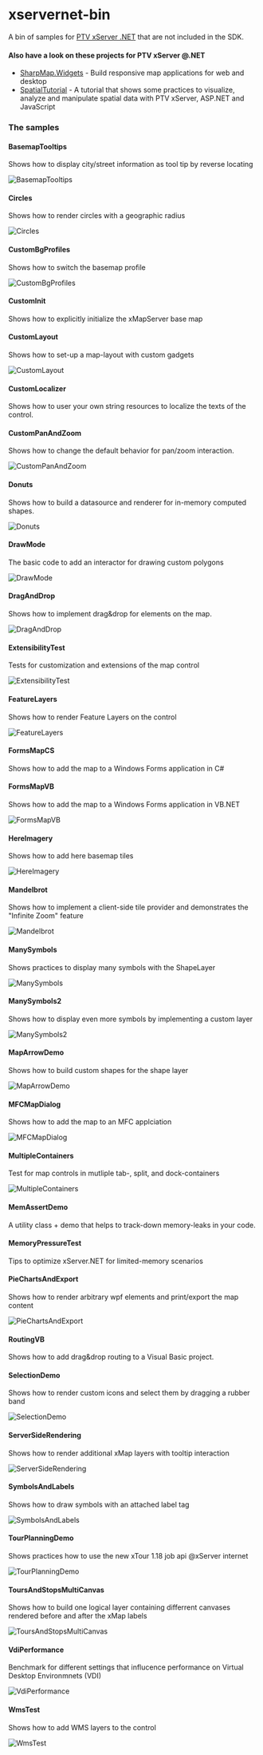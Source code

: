 xservernet-bin
==============

A bin of samples for [PTV xServer .NET](https://xserverinternet.azurewebsites.net/xserver.net/) that are not included in the SDK.

#### Also have a look on these projects for PTV xServer @.NET

* [SharpMap.Widgets](https://github.com/ptv-logistics/SharpMap.Widgets) - Build responsive map applications for web and desktop
* [SpatialTutorial](https://github.com/ptv-logistics/SpatialTutorial) - A tutorial that shows some practices to visualize, analyze and manipulate spatial data with PTV xServer, ASP.NET and JavaScript

### The samples

#### BasemapTooltips
Shows how to display city/street information as tool tip by reverse locating

![BasemapTooltips](https://github.com/ptv-logistics/xservernet-bin/blob/master/Screenshots/BasemapTooltips.png "BasemapTooltips")

#### Circles
Shows how to render circles with a geographic radius

![Circles](https://github.com/ptv-logistics/xservernet-bin/blob/master/Screenshots/Circles.png "Circles")


#### CustomBgProfiles
Shows how to switch the basemap profile 

![CustomBgProfiles](https://github.com/ptv-logistics/xservernet-bin/blob/master/Screenshots/CustomBgProfiles.png "CustomBgProfiles")

#### CustomInit
Shows how to explicitly initialize the xMapServer base map

#### CustomLayout
Shows how to set-up a map-layout with custom gadgets

![CustomLayout](https://github.com/ptv-logistics/xservernet-bin/blob/master/Screenshots/CustomLayout.png "CustomLayout")

#### CustomLocalizer
Shows how to user your own string resources to localize the texts of the control.

#### CustomPanAndZoom
Shows how to change the default behavior for pan/zoom interaction.

![CustomPanAndZoom](https://github.com/ptv-logistics/xservernet-bin/blob/master/Screenshots/CustomPanAndZoom.png "CustomPanAndZoom")

#### Donuts
Shows how to build a datasource and renderer for in-memory computed shapes.

![Donuts](https://github.com/ptv-logistics/xservernet-bin/blob/master/Screenshots/Donuts.png "Donuts")

#### DrawMode
The basic code to add an interactor for drawing custom polygons

![DrawMode](https://github.com/ptv-logistics/xservernet-bin/blob/master/Screenshots/DrawMode.png "DrawMode")

#### DragAndDrop
Shows how to implement drag&drop for elements on the map.

![DragAndDrop](https://github.com/ptv-logistics/xservernet-bin/blob/master/Screenshots/DragAndDrop.png "DragAndDrop")

#### ExtensibilityTest
Tests for customization and extensions of the map control

![ExtensibilityTest](https://github.com/ptv-logistics/xservernet-bin/blob/master/Screenshots/ExtensibilityTest.png "ExtensibilityTest")

#### FeatureLayers
Shows how to render Feature Layers on the control

![FeatureLayers](https://github.com/ptv-logistics/xservernet-bin/blob/master/Screenshots/FeatureLayers.png "FeatureLayers")

#### FormsMapCS
Shows how to add the map to a Windows Forms application in C#

#### FormsMapVB
Shows how to add the map to a Windows Forms application in VB.NET

![FormsMapVB](https://github.com/ptv-logistics/xservernet-bin/blob/master/Screenshots/FormsMapVB.png "FormsMapVB")

#### HereImagery
Shows how to add here basemap tiles

![HereImagery](https://github.com/ptv-logistics/xservernet-bin/blob/master/Screenshots/HereImagery.png "HereImagery")

#### Mandelbrot
Shows how to implement a client-side tile provider and demonstrates the "Infinite Zoom" feature

![Mandelbrot](https://github.com/ptv-logistics/xservernet-bin/blob/master/Screenshots/Mandelbrot.png "Mandelbrot")

#### ManySymbols
Shows practices to display many symbols with the ShapeLayer

![ManySymbols](https://github.com/ptv-logistics/xservernet-bin/blob/master/Screenshots/ManySymbols.png "ManySymbols")

#### ManySymbols2
Shows how to display even more symbols by implementing a custom layer

![ManySymbols2](https://github.com/ptv-logistics/xservernet-bin/blob/master/Screenshots/ManySymbols2.png "ManySymbols2")

#### MapArrowDemo
Shows how to build custom shapes for the shape layer

![MapArrowDemo](https://github.com/ptv-logistics/xservernet-bin/blob/master/Screenshots/MapArrowDemo.png "MapArrowDemo")

#### MFCMapDialog
Shows how to add the map to an MFC applciation

![MFCMapDialog](https://github.com/ptv-logistics/xservernet-bin/blob/master/Screenshots/MFCMapDialog.png "MFCMapDialog")

#### MultipleContainers
Test for map controls in mutliple tab-, split, and dock-containers

![MultipleContainers](https://github.com/ptv-logistics/xservernet-bin/blob/master/Screenshots/MultipleContainers.png "MultipleContainers")

#### MemAssertDemo
A utility class + demo that helps to track-down memory-leaks in your code.

#### MemoryPressureTest
Tips to optimize xServer.NET for limited-memory scenarios

#### PieChartsAndExport
Shows how to render arbitrary wpf elements and print/export the map content

![PieChartsAndExport](https://github.com/ptv-logistics/xservernet-bin/blob/master/Screenshots/PieChartsAndExport.png "PieChartsAndExport")

#### RoutingVB
Shows how to add drag&drop routing to a Visual Basic project.

#### SelectionDemo
Shows how to render custom icons and select them by dragging a rubber band

![SelectionDemo](https://github.com/ptv-logistics/xservernet-bin/blob/master/Screenshots/SelectionDemo.png "SelectionDemo")

#### ServerSideRendering
Shows how to render additional xMap layers with tooltip interaction

![ServerSideRendering](https://github.com/ptv-logistics/xservernet-bin/blob/master/Screenshots/ServerSideRendering.png "ServerSideRendering")

#### SymbolsAndLabels
Shows how to draw symbols with an attached label tag

![SymbolsAndLabels](https://github.com/ptv-logistics/xservernet-bin/blob/master/Screenshots/SymbolsAndLabels.png "SymbolsAndLabels")

#### TourPlanningDemo
Shows practices how to use the new xTour 1.18 job api @xServer internet

![TourPlanningDemo](https://github.com/ptv-logistics/xservernet-bin/blob/master/Screenshots/TourPlanningDemo.png "TourPlanningDemo")

#### ToursAndStopsMultiCanvas
Shows how to build one logical layer containing differrent canvases rendered before and after the xMap labels

![ToursAndStopsMultiCanvas](https://github.com/ptv-logistics/xservernet-bin/blob/master/Screenshots/ToursAndMultiCanvas.png "ToursAndStopsMultiCanvas")

#### VdiPerformance
Benchmark for different settings that influcence performance on Virtual Desktop Environmnets (VDI)

![VdiPerformance](https://github.com/ptv-logistics/xservernet-bin/blob/master/Screenshots/VdiPerformance.png "VdiPerformance")

#### WmsTest
Shows how to add WMS layers to the control

![WmsTest](https://github.com/ptv-logistics/xservernet-bin/blob/master/Screenshots/WmsTest.png "WmsTest")


